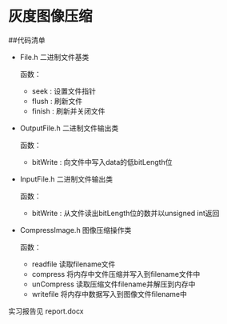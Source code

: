 
# 灰度图像压缩

##代码清单

 - File.h
    二进制文件基类
    
    函数：
     - seek : 设置文件指针
     - flush : 刷新文件
     - finish : 刷新并关闭文件
 - OutputFile.h
    二进制文件输出类
    
    函数：
     - bitWrite : 向文件中写入data的低bitLength位
 - InputFile.h
    二进制文件输出类
    
    函数：
     - bitWrite : 从文件读出bitLength位的数并以unsigned int返回
 - CompressImage.h
    图像压缩操作类
    
    函数：
     - readfile 读取filename文件
     - compress 将内存中文件压缩并写入到filename文件中
     - unCompress 读取压缩文件filename并解压到内存中
     - writefile 将内存中数据写入到图像文件filename中
     
     
实习报告见 report.docx

